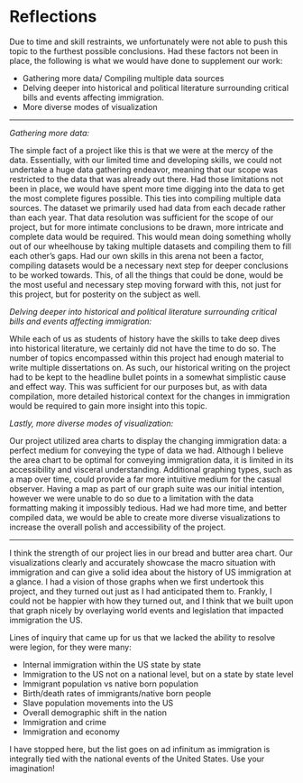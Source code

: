 # Reflections

Due to time and skill restraints, we unfortunately were not able to push this topic to the furthest possible conclusions. Had these factors not been in place, the following is what we would have done to supplement our work:
* Gathering more data/ Compiling multiple data sources
* Delving deeper into historical and political literature surrounding critical bills and events affecting immigration.
* More diverse modes of visualization

---

_Gathering more data:_ 

   The simple fact of a project like this is that we were at the mercy of the data. Essentially, with our limited time and developing skills, we could not undertake a huge data gathering endeavor, meaning that our scope was restricted to the data that was already out there. Had those limitations not been in place, we would have spent more time digging into the data to get the most complete figures possible. This ties into compiling multiple data sources. The dataset we primarily used had data from each decade rather than each year. That data resolution was sufficient for the scope of our project, but for more intimate conclusions to be drawn, more intricate and complete data would be required. This would mean doing something wholly out of our wheelhouse by taking multiple datasets and compiling them to fill each other’s gaps. Had our own skills in this arena not been a factor, compiling datasets would be a necessary next step for deeper conclusions to be worked towards. This, of all the things that could be done, would be the most useful and necessary step moving forward with this, not just for this project, but for posterity on the subject as well.

_Delving deeper into historical and political literature surrounding critical bills and events affecting immigration:_

   While each of us as students of history have the skills to take deep dives into historical literature, we certainly did not have the time to do so. The number of topics encompassed within this project had enough material to write multiple dissertations on. As such, our historical writing on the project had to be kept to the headline bullet points in a somewhat simplistic cause and effect way. This was sufficient for our purposes but, as with data compilation, more detailed historical context for the changes in immigration would be required to gain more insight into this topic.

_Lastly, more diverse modes of visualization:_ 

   Our project utilized area charts to display the changing immigration data: a perfect medium for conveying the type of data we had. Although I believe the area chart to be optimal for conveying immigration data, it is limited in its accessibility and visceral understanding. Additional graphing types, such as a map over time, could provide a far more intuitive medium for the casual observer. Having a map as part of our graph suite was our initial intention, however we were unable to do so due to a limitation with the data formatting making it impossibly tedious. Had we had more time, and better compiled data, we would be able to create more diverse visualizations to increase the overall polish and accessibility of the project.

---

   I think the strength of our project lies in our bread and butter area chart. Our visualizations clearly and accurately showcase the macro situation with immigration and can give a solid idea about the history of US immigration at a glance. I had a vision of those graphs when we first undertook this project, and they turned out just as I had anticipated them to. Frankly, I could not be happier with how they turned out, and I think that we built upon that graph nicely by overlaying world events and legislation that impacted immigration the US.
				
Lines of inquiry that came up for us that we lacked the ability to resolve were legion, for they were many:
* Internal immigration within the US state by state
* Immigration to the US not on a national level, but on a state by state level
* Immigrant population vs native born population
* Birth/death rates of immigrants/native born people
* Slave population movements into the US
* Overall demographic shift in the nation
* Immigration and crime
* Immigration and economy

I have stopped here, but the list goes on ad infinitum as immigration is integrally tied with the national events of the United States. Use your imagination!
